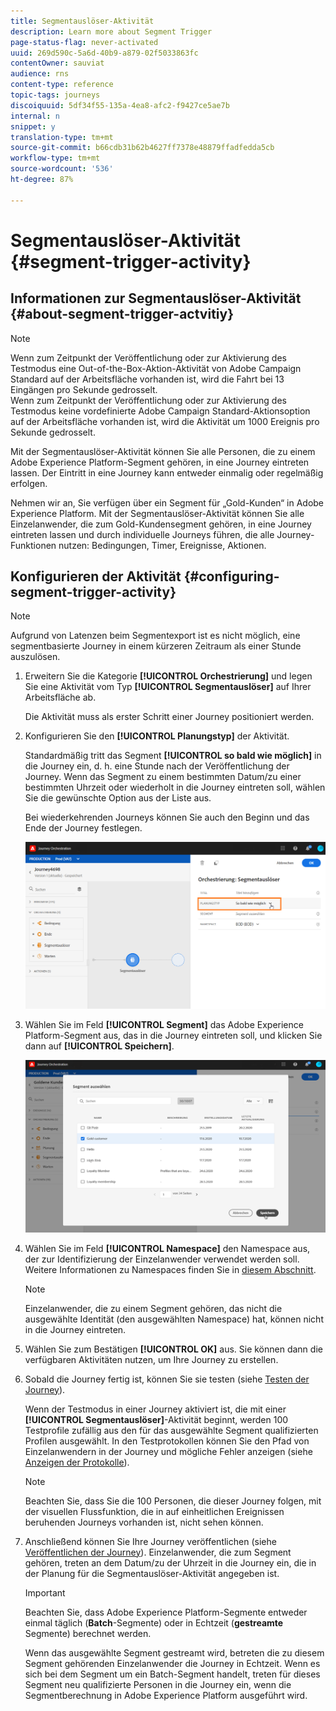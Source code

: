 ```yaml
---
title: Segmentauslöser-Aktivität
description: Learn more about Segment Trigger
page-status-flag: never-activated
uuid: 269d590c-5a6d-40b9-a879-02f5033863fc
contentOwner: sauviat
audience: rns
content-type: reference
topic-tags: journeys
discoiquuid: 5df34f55-135a-4ea8-afc2-f9427ce5ae7b
internal: n
snippet: y
translation-type: tm+mt
source-git-commit: b66cdb31b62b4627ff7378e48879ffadfedda5cb
workflow-type: tm+mt
source-wordcount: '536'
ht-degree: 87%

---
```



# Segmentauslöser-Aktivität {#segment-trigger-activity}

## Informationen zur Segmentauslöser-Aktivität {#about-segment-trigger-actvitiy}

>[!NOTE]
>
>Wenn zum Zeitpunkt der Veröffentlichung oder zur Aktivierung des Testmodus eine Out-of-the-Box-Aktion-Aktivität von Adobe Campaign Standard auf der Arbeitsfläche vorhanden ist, wird die Fahrt bei 13 Eingängen pro Sekunde gedrosselt. <br>Wenn zum Zeitpunkt der Veröffentlichung oder zur Aktivierung des Testmodus keine vordefinierte Adobe Campaign Standard-Aktionsoption auf der Arbeitsfläche vorhanden ist, wird die Aktivität um 1000 Ereignis pro Sekunde gedrosselt.

Mit der Segmentauslöser-Aktivität können Sie alle Personen, die zu einem Adobe Experience Platform-Segment gehören, in eine Journey eintreten lassen. Der Eintritt in eine Journey kann entweder einmalig oder regelmäßig erfolgen.

Nehmen wir an, Sie verfügen über ein Segment für „Gold-Kunden“ in Adobe Experience Platform. Mit der Segmentauslöser-Aktivität können Sie alle Einzelanwender, die zum Gold-Kundensegment gehören, in eine Journey eintreten lassen und durch individuelle Journeys führen, die alle Journey-Funktionen nutzen: Bedingungen, Timer, Ereignisse, Aktionen.

## Konfigurieren der Aktivität {#configuring-segment-trigger-activity}

>[!NOTE]
>
>Aufgrund von Latenzen beim Segmentexport ist es nicht möglich, eine segmentbasierte Journey in einem kürzeren Zeitraum als einer Stunde auszulösen.

1. Erweitern Sie die Kategorie **[!UICONTROL Orchestrierung]** und legen Sie eine Aktivität vom Typ **[!UICONTROL Segmentauslöser]** auf Ihrer Arbeitsfläche ab.

   Die Aktivität muss als erster Schritt einer Journey positioniert werden.

1. Konfigurieren Sie den **[!UICONTROL Planungstyp]** der Aktivität.

   Standardmäßig tritt das Segment **[!UICONTROL so bald wie möglich]** in die Journey ein, d. h. eine Stunde nach der Veröffentlichung der Journey. Wenn das Segment zu einem bestimmten Datum/zu einer bestimmten Uhrzeit oder wiederholt in die Journey eintreten soll, wählen Sie die gewünschte Option aus der Liste aus.

   Bei wiederkehrenden Journeys können Sie auch den Beginn und das Ende der Journey festlegen.

   ![](../assets/segment-trigger-schedule.png)

1. Wählen Sie im Feld **[!UICONTROL Segment]** das Adobe Experience Platform-Segment aus, das in die Journey eintreten soll, und klicken Sie dann auf **[!UICONTROL Speichern]**.

   ![](../assets/segment-trigger-segment-selection.png)

1. Wählen Sie im Feld **[!UICONTROL Namespace]** den Namespace aus, der zur Identifizierung der Einzelanwender verwendet werden soll. Weitere Informationen zu Namespaces finden Sie in [diesem Abschnitt](../event/selecting-the-namespace.md).

   >[!NOTE]
   >
   >Einzelanwender, die zu einem Segment gehören, das nicht die ausgewählte Identität (den ausgewählten Namespace) hat, können nicht in die Journey eintreten.

1. Wählen Sie zum Bestätigen **[!UICONTROL OK]** aus. Sie können dann die verfügbaren Aktivitäten nutzen, um Ihre Journey zu erstellen.

1. Sobald die Journey fertig ist, können Sie sie testen (siehe [Testen der Journey](../building-journeys/testing-the-journey.md)).

   Wenn der Testmodus in einer Journey aktiviert ist, die mit einer **[!UICONTROL Segmentauslöser]**-Aktivität beginnt, werden 100 Testprofile zufällig aus den für das ausgewählte Segment qualifizierten Profilen ausgewählt. In den Testprotokollen können Sie den Pfad von Einzelanwendern in der Journey und mögliche Fehler anzeigen (siehe [Anzeigen der Protokolle](../building-journeys/testing-the-journey.md#viewing_logs)).

   >[!NOTE]
   >
   >Beachten Sie, dass Sie die 100 Personen, die dieser Journey folgen, mit der visuellen Flussfunktion, die in auf einheitlichen Ereignissen beruhenden Journeys vorhanden ist, nicht sehen können.

1. Anschließend können Sie Ihre Journey veröffentlichen (siehe [Veröffentlichen der Journey](../building-journeys/publishing-the-journey.md)). Einzelanwender, die zum Segment gehören, treten an dem Datum/zu der Uhrzeit in die Journey ein, die in der Planung für die Segmentauslöser-Aktivität angegeben ist.

   >[!IMPORTANT]
   >
   >Beachten Sie, dass Adobe Experience Platform-Segmente entweder einmal täglich (**Batch**-Segmente) oder in Echtzeit (**gestreamte** Segmente) berechnet werden.
   >
   >Wenn das ausgewählte Segment gestreamt wird, betreten die zu diesem Segment gehörenden Einzelanwender die Journey in Echtzeit. Wenn es sich bei dem Segment um ein Batch-Segment handelt, treten für dieses Segment neu qualifizierte Personen in die Journey ein, wenn die Segmentberechnung in Adobe Experience Platform ausgeführt wird.
